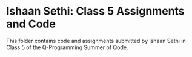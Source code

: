 # Ishaan Sethi: Class 5 Assignments and Code
This folder contains code and assignments submitted by Ishaan Sethi in Class 5 of the Q-Programming Summer of Qode.